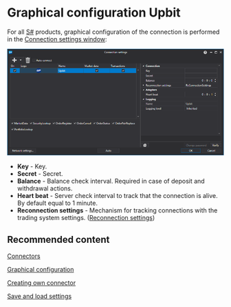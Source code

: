 # Graphical configuration Upbit

For all [S\#](../../../../api.md) products, graphical configuration of the connection is performed in the [Connection settings window](../../../graphical_user_interface/connection_settings_window.md):

![API GUI Settings Upbit](../../../../../images/api_gui_settings_upbit.png)

- **Key** \- Key.
- **Secret** \- Secret.
- **Balance** \- Balance check interval. Required in case of deposit and withdrawal actions.
- **Heart beat** \- Server check interval to track that the connection is alive. By default equal to 1 minute.
- **Reconnection settings** \- Mechanism for tracking connections with the trading system settings. ([Reconnection settings](../../reconnection_settings.md))

## Recommended content

[Connectors](../../../connectors.md)

[Graphical configuration](../../graphical_configuration.md)

[Creating own connector](../../creating_own_connector.md)

[Save and load settings](../../save_and_load_settings.md)
